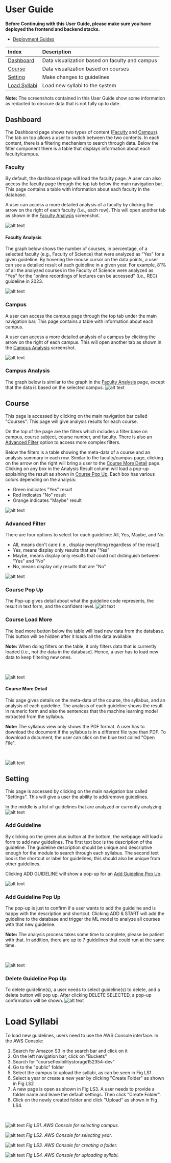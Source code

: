 # User Guide

**Before Continuing with this User Guide, please make sure you have deployed the frontend and backend stacks.**

- [Deployment Guides](./DeploymentGuide.md)

| Index                                        | Description                                           |
| :------------------------------------------  | :---------------------------------------------------- |
| [Dashboard](#Dashboard)                      | Data visualization based on faculty and campus        |
| [Course](#Course)                            | Data visualization based on courses                   |
| [Setting](#Setting)                          | Make changes to guidelines                            |
| [Load Syllabi](#Load-Syllabi)                | Load new syllabi to the system                        |

**Note:** The screenshots contained in this User Guide show some information as redacted to obscure data that is not fully up to date.
<br>

## Dashboard

The Dashboard page shows two types of content ([Faculty](#Faculty) and [Campus](#Campus)). The tab on top allows a user to switch between the two contents. In each content, there is a filtering mechanism to search through data. Below the filter component there is a table that displays information about each faculty/campus.

### Faculty
By default, the dashboard page will load the faculty page. A user can also access the faculty page through the top tab below the main navigation bar. This page contains a table with information about each faculty in the database.

A user can access a more detailed analysis of a faculty by clicking the arrow on the right of each faculty (i.e., each row). This will open another tab as shown in the [Faculty Analysis](#Faculty-Analysis) screenshot.

![alt text](assets/dashboard/dashboard_faculty.png)

#### Faculty Analysis
The graph below shows the number of courses, in percentage, of a selected faculty (e.g., Faculty of Science) that were analyzed as "Yes" for a given guideline. By hovering the mouse cursor on the data points, a user can see a detailed result of each guideline in a given year. For example, 81% of all the analyzed courses in the Faculty of Science were analyzed as "Yes" for the "online recordings of lectures can be accessed" (i.e., REC) guideline in 2023.

![alt text](assets/dashboard/dashboard_faculty_data.png)

### Campus
A user can access the campus page through the top tab under the main navigation bar. This page contains a table with information about each campus.

A user can access a more detailed analysis of a campus by clicking the arrow on the right of each campus. This will open another tab as shown in the [Campus Analysis](#Campus-Analysis) screenshot.

![alt text](assets/dashboard/dashboard_campus.png)

### Campus Analysis
The graph below is similar to the graph in the [Faculty Analysis](#Faculty-Analysis) page, except that the data is based on the selected campus.
![alt text](assets/dashboard/dashboard_campus_data.png)

## Course
This page is accessed by clicking on the main navigation bar called "Courses". This page will give analysis results for each course.

On the top of the page are the filters which includes a filter base on campus, course subject, course number, and faculty. There is also an [Advanced Filter](#Advanced-Filter) option to access more complex filters. 

Below the filters is a table showing the meta-data of a course and an analysis summary in each row. Similar to the faculty/campus page, clicking on the arrow on the right will bring a user to the [Course More Detail](#Course-More-Detail) page. Clicking on any box in the Analysis Result column will load a pop-up explaining the result as shown in [Course Pop Up](#Course-Pop-Up). Each box has various colors depending on the analysis: 
* Green indicates "Yes" result
* Red indicates "No" result
* Orange indicates "Maybe" result

![alt text](assets/course/course_main.png)

### Advanced Filter
There are four options to select for each guideline: All, Yes, Maybe, and No.
* All, means don't care (i.e., display everything regardless of the result)
* Yes, means display only results that are "Yes"
* Maybe, means display only results that could not distinguish between "Yes" and "No"
* No, means display only results that are "No"

![alt text](assets/course/course_main_advance_filter.png)

### Course Pop Up
The Pop-up gives detail about what the guideline code represents, the result in text form, and the confident level.
![alt text](assets/course/course_main_info_alert.png)

### Course Load More
The load more button below the table will load new data from the database. This button will be hidden after it loads all the data available.

**Note:** When doing filters on the table, it only filters data that is currently loaded (i.e., not the data in the database). Hence, a user has to load new data to keep filtering new ones.

<br>

![alt text](assets/course/course_main_load_more.png)

#### Course More Detail
This page gives details on the meta-data of the course, the syllabus, and an analysis of each guideline. The analysis of each guideline shows the result in numeric form and also the sentences that the machine learning model extracted from the syllabus. 

**Note:** The syllabus view only shows the PDF format. A user has to download the document if the syllabus is in a different file type than PDF. To download a document, the user can click on the blue text called "Open File".

<br>

![alt text](assets/course/course_data.png)

## Setting
This page is accessed by clicking on the main navigation bar called "Settings". This will give a user the ability to add/remove guidelines.

In the middle is a list of guidelines that are analyzed or currently analyzing.
![alt text](assets/setting/setting_main.png)

### Add Guideline
By clicking on the green plus button at the bottom, the webpage will load a form to add new guidelines. The first text box is the description of the guideline. The guideline description should be unique and descriptive enough for the module to search through each syllabus. The second text box is the shortcut or label for guidelines; this should also be unique from other guidelines.

Clicking ADD GUIDELINE will show a pop-up for an [Add Guideline Pop Up](#Add-Guideline-Pop-Up).

![alt text](assets/setting/setting_main_add_guideline.png)

### Add Guideline Pop Up
The pop-up is just to confirm if a user wants to add the guideline and is happy with the description and shortcut. Clicking ADD & START will add the guideline to the database and trigger the ML model to analyze all courses with that new guideline.

**Note:** The analysis process takes some time to complete, please be patient with that. In addition, there are up to 7 guidelines that could run at the same time.

<br>

![alt text](assets/setting/setting_main_add_guideline_confirmation.png)

### Delete Guideline Pop Up
To delete guideline(s), a user needs to select guideline(s) to delete, and a delete button will pop up. After clicking DELETE SELECTED, a pop-up confirmation will be shown.
![alt text](assets/setting/setting_main_delete_confirmation.png)


# Load Syllabi
To load new guidelines, users need to use the AWS Console interface. In the AWS Console: 
1. Search for Amazon S3 in the search bar and click on it
2. On the left navigation bar, click on "Buckets" 
3. Search for "courseflexibilitystorage152354-dev"
4. Go to the "public" folder
5. Select the campus to upload the syllabi, as can be seen in Fig LS1
6. Select a year or create a new year by clicking "Create Folder" as shown in Fig LS2
7. A new page is open as shown in Fig LS3. A user needs to provide a folder name and leave the default settings. Then click "Create Folder".
8. Click on the newly created folder and click "Upload" as shown in Fig LS4.

<br>

![alt text](assets/addGuideline/main_page.png)
*Fig LS1. AWS Console for selecting campus.*
<br>

![alt text](assets/addGuideline/main_page_load.png)
*Fig LS2. AWS Console for selecting year.*
<br>

![alt text](assets/addGuideline/main_page_create_folder.png)
*Fig LS3. AWS Console for creating a folder.*
<br>

![alt text](assets/addGuideline/main_page_load_file.png)
*Fig LS4. AWS Console for uploading syllabi.*
